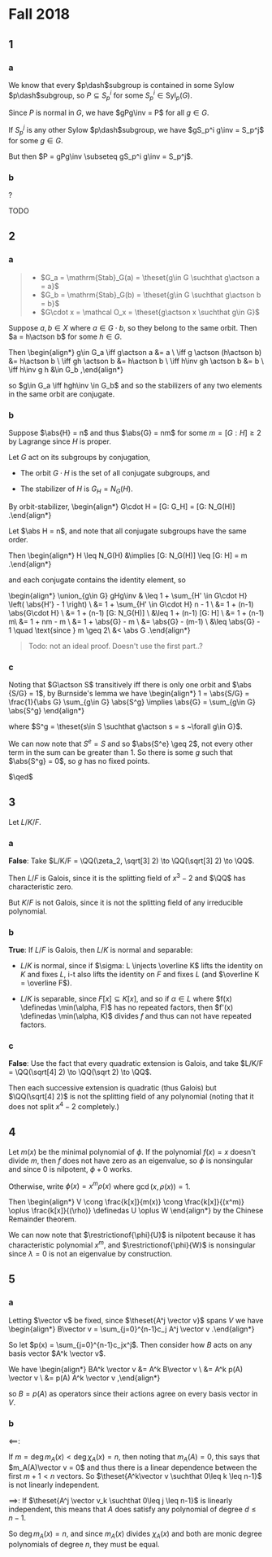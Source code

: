# Fall 2018

## 1

### a

We know that every $p\dash$subgroup is contained in some Sylow $p\dash$subgroup, so $P \subseteq S_p^i$ for some $S_p^i \in \mathrm{Syl}_p(G)$.

Since $P$ is normal in $G$, we have $gPg\inv = P$ for all $g\in G$.

If $S_p^j$ is any other Sylow $p\dash$subgroup, we have $gS_p^i g\inv = S_p^j$ for some $g\in G$.

But then $P = gPg\inv \subseteq gS_p^i g\inv = S_p^j$.

### b

?

TODO

## 2

### a

> - $G_a = \mathrm{Stab}_G(a) = \theset{g\in G \suchthat g\actson a = a}$
> - $G_b = \mathrm{Stab}_G(b) = \theset{g\in G \suchthat g\actson b = b}$
> - $G\cdot x = \mathcal O_x = \theset{g\actson x \suchthat g\in G}$

Suppose $a,b \in X$ where $a \in G\cdot b$, so they belong to the same orbit.
Then $a = h\actson b$ for some $h\in G$.

Then
\begin{align*}
g\in G_a 
\iff g\actson a &= a \\
\iff g \actson (h\actson b) &= h\actson b \\
\iff gh \actson b &= h\actson b \\
\iff h\inv gh \actson b &= b \\
\iff h\inv g h &\in G_b
,\end{align*}

so $g\in G_a \iff hgh\inv \in G_b$ and so the stabilizers of any two elements in the same orbit are conjugate.

### b

Suppose $\abs{H} = n$ and thus $\abs{G} = nm$ for some $m = [G: H] \geq 2$ by Lagrange since $H$ is proper.

Let $G$ act on its subgroups by conjugation, 

- The orbit $G\cdot H$ is the set of all conjugate subgroups, and

- The stabilizer of $H$ is $G_H = N_G(H)$.

By orbit-stabilizer,
\begin{align*}
G\cdot H = [G: G_H] = [G: N_G(H)]
.\end{align*}

Let $\abs H = n$, and note that all conjugate subgroups have the same order.

Then
\begin{align*}
H \leq N_G(H) 
&\implies [G: N_G(H)] \leq [G: H] = m
.\end{align*}

and each conjugate contains the identity element, so

\begin{align*}
\union_{g\in G} gHg\inv &
\leq 1 + \sum_{H' \in G\cdot H} \left( \abs{H'} - 1 \right) \\
&= 1 + \sum_{H' \in G\cdot H} n - 1 \\
&= 1 + (n-1) \abs{G\cdot H} \\
&= 1 + (n-1) [G: N_G(H)] \\
&\leq 1 + (n-1) [G: H] \\
&= 1 + (n-1) m\\
&= 1 + nm - m \\
&= 1  + \abs{G} - m \\
&= \abs{G} - (m-1) \\
&\leq \abs{G} - 1 \quad \text{since } m \geq 2\\
&< \abs G
.\end{align*}

> Todo: not an ideal proof. Doesn't use the first part..?

### c

Noting that $G\actson S$ transitively iff there is only one orbit and $\abs {S/G} = 1$, by Burnside's lemma we have
\begin{align*}
1 = \abs{S/G} = \frac{1}{\abs G} \sum_{g\in G} \abs{S^g} \implies \abs{G} = \sum_{g\in G} \abs{S^g}
\end{align*}

where $S^g = \theset{s\in S \suchthat g\actson s = s ~\forall g\in G}$.

We can now note that $S^e = S$ and so $\abs{S^e} \geq 2$, not every other term in the sum can be greater than 1.
So there is some $g$ such that $\abs{S^g} = 0$, so $g$ has no fixed points.

$\qed$

## 3

Let $L/K/F$.

### a

**False**: 
Take $L/K/F = \QQ(\zeta_2, \sqrt[3] 2) \to \QQ(\sqrt[3] 2) \to \QQ$.

Then $L/F$ is Galois, since it is the splitting field of $x^3 - 2$ and $\QQ$ has characteristic zero.

But $K/F$ is not Galois, since it is not the splitting field of any irreducible polynomial.

### b

**True**: 
If $L/F$ is Galois, then $L/K$ is normal and separable:

- $L/K$ is normal, since if $\sigma: L \injects \overline K$ lifts the identity on $K$ and fixes $L$, i-t also lifts the identity on $F$ and fixes $L$ (and $\overline K = \overline F$).

- $L/K$ is separable, since $F[x] \subseteq K[x]$, and so if $\alpha \in L$ where $f(x) \definedas \min(\alpha, F)$ has no repeated factors, then $f'(x) \definedas \min(\alpha, K)$ divides $f$ and thus can not have repeated factors.

### c

**False**: 
Use the fact that every quadratic extension is Galois, and take $L/K/F = \QQ(\sqrt[4] 2) \to \QQ(\sqrt 2) \to \QQ$.

Then each successive extension is quadratic (thus Galois) but $\QQ(\sqrt[4] 2)$ is not the splitting field of any polynomial (noting that it does not split $x^4 - 2$ completely.)

## 4

Let $m(x)$ be the minimal polynomial of $\phi$.
If the polynomial $f(x) = x$ doesn't divide $m$, then $f$ does not have zero as an eigenvalue, so $\phi$ is nonsingular and since $0$ is nilpotent, $\phi + 0$ works.

Otherwise, write $\phi(x) = x^m \rho(x)$ where $\gcd(x, \rho(x)) = 1$.

Then
\begin{align*}
V \cong \frac{k[x]}{m(x)} \cong \frac{k[x]}{(x^m)} \oplus \frac{k[x]}{(\rho)}
\definedas U \oplus W
\end{align*}
by the Chinese Remainder theorem.

We can now note that $\restrictionof{\phi}{U}$ is nilpotent because it has characteristic polynomial $x^m$, and $\restrictionof{\phi}{W}$ is nonsingular since $\lambda = 0$ is not an eigenvalue by construction.

## 5

### a

Letting $\vector v$ be fixed, since $\theset{A^j \vector v}$ spans $V$ we have 
\begin{align*}
B\vector v = \sum_{j=0}^{n-1}c_j A^j \vector v
.\end{align*}

So let $p(x) = \sum_{j=0}^{n-1}c_jx^j$.
Then consider how $B$ acts on any basis vector $A^k \vector v$.

We have 
\begin{align*}
BA^k \vector v 
&= A^k B\vector v \\
&= A^k p(A) \vector v \\
&= p(A) A^k \vector v
,\end{align*}

so $B = p(A)$ as operators since their actions agree on every basis vector in $V$.

### b

$\impliedby$:

If $m = \deg m_A(x) < \deg \chi_A(x) = n$, then noting that $m_A(A) = 0$, this says that $m_A(A)\vector v = 0$ and thus there is a linear dependence between the first $m+1 < n$ vectors. 
So $\theset{A^k\vector v \suchthat 0\leq k \leq n-1}$ is not linearly independent.

$\implies$:
If $\theset{A^j \vector v_k \suchthat 0\leq j \leq n-1}$ is linearly independent, this means that $A$ does satisfy any polynomial of degree $d \leq n-1$.

So $\deg m_A(x) = n$, and since $m_A(x)$ divides $\chi_A(x)$ and both are monic degree polynomials of degree $n$, they must be equal.
